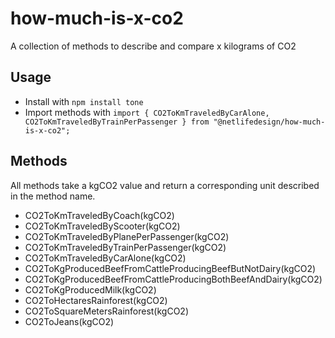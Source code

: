 # how-much-is-x-co2
A collection of methods to describe and compare x kilograms of CO2

## Usage

* Install with `npm install tone`
* Import methods with `import { CO2ToKmTraveledByCarAlone, CO2ToKmTraveledByTrainPerPassenger } from "@netlifedesign/how-much-is-x-co2";`

## Methods

All methods take a kgCO2 value and return a corresponding unit described in the method name.

* CO2ToKmTraveledByCoach(kgCO2)
* CO2ToKmTraveledByScooter(kgCO2)
* CO2ToKmTraveledByPlanePerPassenger(kgCO2)
* CO2ToKmTraveledByTrainPerPassenger(kgCO2)
* CO2ToKmTraveledByCarAlone(kgCO2)
* CO2ToKgProducedBeefFromCattleProducingBeefButNotDairy(kgCO2)
* CO2ToKgProducedBeefFromCattleProducingBothBeefAndDairy(kgCO2)
* CO2ToKgProducedMilk(kgCO2)
* CO2ToHectaresRainforest(kgCO2)
* CO2ToSquareMetersRainforest(kgCO2)
* CO2ToJeans(kgCO2)

